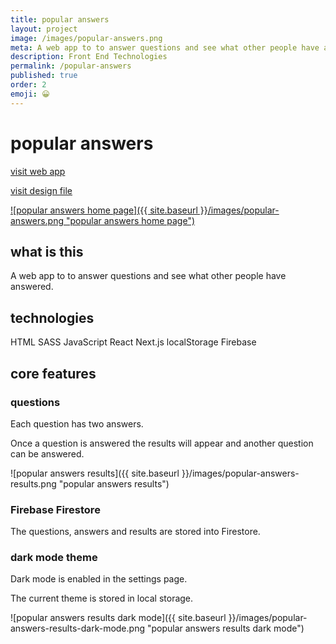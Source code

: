 ```yaml
---
title: popular answers
layout: project
image: /images/popular-answers.png
meta: A web app to to answer questions and see what other people have answered.
description: Front End Technologies
permalink: /popular-answers
published: true
order: 2 
emoji: 😀️
---
```


# popular answers

<p class="project__intro">
 <a href="https://popular-answers.vercel.app/">visit web app</a>
</p>
<p class="project__intro">
 <a href="https://www.figma.com/file/lfAJjx4QU94CkyVIY21sds/popular-answers">visit design file</a>
</p>

<a href="https://popular-answers.vercel.app/">
    ![popular answers home page]({{ site.baseurl }}/images/popular-answers.png "popular answers home page")
</a>

## what is this

A web app to to answer questions and see what other people have answered.

## technologies

<div class="project__skills">
    <span class="project__skill">
        HTML
    </span>
    <span class="project__skill">
        SASS
    </span>
    <span class="project__skill">
        JavaScript
    </span>
    <span class="project__skill">
        React 
    </span>
    <span class="project__skill">
        Next.js
    </span>
    <span class="project__skill">
        localStorage
    </span>
    <span class="project__skill">
        Firebase
    </span>
</div>

## core features

### questions

Each question has two answers.

Once a question is answered the results will appear and another question can be answered.

![popular answers results]({{ site.baseurl }}/images/popular-answers-results.png "popular answers results")

### Firebase Firestore

The questions, answers and results are stored into Firestore.

### dark mode theme

Dark mode is enabled in the settings page.

The current theme is stored in local storage.

![popular answers results dark mode]({{ site.baseurl }}/images/popular-answers-results-dark-mode.png "popular answers results dark mode")